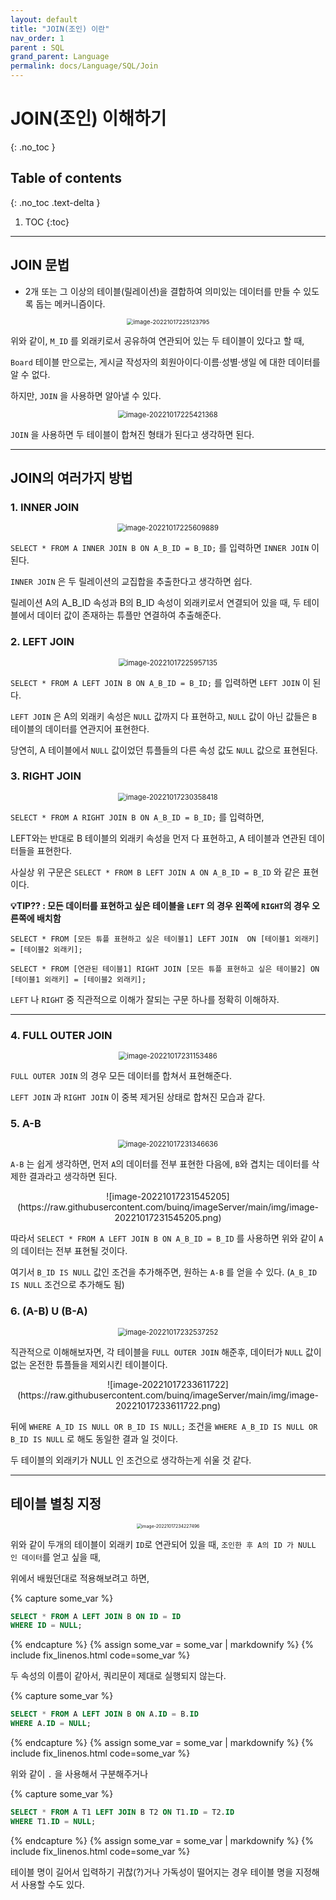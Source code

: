 ```yaml
---
layout: default
title: "JOIN(조인) 이란"
nav_order: 1
parent : SQL
grand_parent: Language
permalink: docs/Language/SQL/Join
---
```


#  JOIN(조인) 이해하기
{: .no_toc }

## Table of contents
{: .no_toc .text-delta }

1. TOC
   {:toc}

---



## JOIN 문법



- 2개 또는 그 이상의 테이블(릴레이션)을 결합하여 의미있는 데이터를 만들 수 있도록 돕는 메커니즘이다.


<p align="center">
<img src="https://raw.githubusercontent.com/buinq/imageServer/main/img/image-20221017225123795.png" alt="image-20221017225123795" style="zoom: 67%;"  />
</p>

위와 같이, `M_ID` 를 외래키로서 공유하여 연관되어 있는 두 테이블이 있다고 할 때,



`Board` 테이블 만으로는, 게시글 작성자의 회원아이디·이름·성별·생일 에 대한 데이터를 알 수 없다.



하지만, `JOIN` 을 사용하면 알아낼 수 있다.


<p align="center">
<img src="https://raw.githubusercontent.com/buinq/imageServer/main/img/image-20221017225421368.png" alt="image-20221017225421368" style="zoom: 80%;" />
</p>


`JOIN` 을 사용하면 두 테이블이 합쳐진 형태가 된다고 생각하면 된다.



---



## JOIN의 여러가지 방법



### 1. INNER JOIN


<p align="center">
<img src="https://raw.githubusercontent.com/buinq/imageServer/main/img/image-20221017225609889.png" alt="image-20221017225609889" style="zoom:80%;" />
</p>

`SELECT * FROM A INNER JOIN B ON A_B_ID = B_ID;` 를 입력하면 `INNER JOIN` 이 된다.

`INNER JOIN` 은 두 릴레이션의 교집합을 추출한다고 생각하면 쉽다.

릴레이션 A의 A_B_ID 속성과 B의 B_ID 속성이 외래키로서 연결되어 있을 때, 두 테이블에서 데이터 값이 존재하는 튜플만 연결하여 추출해준다.



### 2. LEFT JOIN

<p align="center">
<img src="https://raw.githubusercontent.com/buinq/imageServer/main/img/image-20221017225957135.png" alt="image-20221017225957135" style="zoom:80%;" />
</p>


`SELECT * FROM A LEFT JOIN B ON A_B_ID = B_ID;` 를 입력하면 `LEFT JOIN` 이 된다.



`LEFT JOIN` 은 A의 외래키 속성은 `NULL` 값까지 다 표현하고, `NULL` 값이 아닌 값들은 `B` 테이블의 데이터를 연관지어 표현한다.



당연히, A 테이블에서 `NULL` 값이었던 튜플들의 다른 속성 값도 `NULL` 값으로 표현된다.



### 3. RIGHT JOIN

<p align="center">
<img src="https://raw.githubusercontent.com/buinq/imageServer/main/img/image-20221017230358418.png" alt="image-20221017230358418" style="zoom:80%;" />
</p>

`SELECT * FROM A RIGHT JOIN B ON A_B_ID = B_ID;` 를 입력하면, 



LEFT와는 반대로 B 테이블의 외래키 속성을 먼저 다 표현하고, A 테이블과 연관된 데이터들을 표현한다.



사실상 위 구문은 `SELECT * FROM B LEFT JOIN A ON A_B_ID = B_ID` 와 같은 표현이다.



**💡TIP?? : 모든 데이터를 표현하고 싶은 테이블을 `LEFT` 의 경우 왼쪽에 `RIGHT`의 경우 오른쪽에 배치함**

`SELECT * FROM [모든 튜플 표현하고 싶은 테이블1] LEFT JOIN  ON [테이블1 외래키] = [테이블2 외래키];`

`SELECT * FROM [연관된 테이블1] RIGHT JOIN [모든 튜플 표현하고 싶은 테이블2] ON [테이블1 외래키] = [테이블2 외래키];`



`LEFT` 나 `RIGHT` 중 직관적으로 이해가 잘되는 구문 하나를 정확히 이해하자.



---



### 4. FULL OUTER JOIN

<p align="center">
<img src="https://raw.githubusercontent.com/buinq/imageServer/main/img/image-20221017231153486.png" alt="image-20221017231153486" style="zoom:80%;" />
</p>

`FULL OUTER JOIN` 의 경우 모든 데이터를 합쳐서 표현해준다. 



`LEFT JOIN` 과 `RIGHT JOIN` 이 중복 제거된 상태로 합쳐진 모습과 같다.



### 5. A-B

<p align="center">
<img src="https://raw.githubusercontent.com/buinq/imageServer/main/img/image-20221017231346636.png" alt="image-20221017231346636" style="zoom:80%;" />
</p>

`A-B` 는 쉽게 생각하면, 먼저 `A`의 데이터를 전부 표현한 다음에, `B`와 겹치는 데이터를 삭제한 결과라고 생각하면 된다.

<p align="center">
![image-20221017231545205](https://raw.githubusercontent.com/buinq/imageServer/main/img/image-20221017231545205.png)
</p>

따라서 `SELECT * FROM A LEFT JOIN B ON A_B_ID = B_ID` 를 사용하면 위와 같이 `A`의 데이터는 전부 표현될 것이다.



여기서 `B_ID IS NULL` 값인 조건을 추가해주면, 원하는 `A-B` 를 얻을 수 있다. (`A_B_ID IS NULL` 조건으로 추가해도 됨)



### 6. (A-B) U (B-A)

<p align="center">
<img src="https://raw.githubusercontent.com/buinq/imageServer/main/img/image-20221017232537252.png" alt="image-20221017232537252" style="zoom:80%;" />
</p>

직관적으로 이해해보자면, 각 테이블을 `FULL OUTER JOIN` 해준후, 데이터가 `NULL` 값이 없는 온전한 튜플들을 제외시킨 테이블이다.

<p align="center">
![image-20221017233611722](https://raw.githubusercontent.com/buinq/imageServer/main/img/image-20221017233611722.png)
</p>

뒤에 `WHERE A_ID IS NULL OR B_ID IS NULL;` 조건을 `WHERE A_B_ID IS NULL OR B_ID IS NULL` 로 해도 동일한 결과 일 것이다.



두 테이블의 외래키가 NULL 인 조건으로 생각하는게 쉬울 것 같다.



---



## 테이블 별칭 지정


<p align="center">
<img src="https://raw.githubusercontent.com/buinq/imageServer/main/img/image-20221017234227496.png" alt="image-20221017234227496" style="zoom: 50%;" />
</p>


위와 같이 두개의 테이블이 외래키 `ID`로 연관되어 있을 때, `조인한 후 A의 ID 가 NULL 인 데이터`를 얻고 싶을 때,



위에서 배웠던대로 적용해보려고 하면,

{% capture some_var %}
```SQL
SELECT * FROM A LEFT JOIN B ON ID = ID
WHERE ID = NULL;
```
{% endcapture %}
{% assign some_var = some_var | markdownify %}
{% include fix_linenos.html code=some_var %}

두 속성의 이름이 같아서, 쿼리문이 제대로 실행되지 않는다. 

{% capture some_var %}
```SQL
SELECT * FROM A LEFT JOIN B ON A.ID = B.ID
WHERE A.ID = NULL;
```
{% endcapture %}
{% assign some_var = some_var | markdownify %}
{% include fix_linenos.html code=some_var %}


위와 같이 `.` 을 사용해서 구분해주거나


{% capture some_var %}
```SQL
SELECT * FROM A T1 LEFT JOIN B T2 ON T1.ID = T2.ID
WHERE T1.ID = NULL;
```
{% endcapture %}
{% assign some_var = some_var | markdownify %}
{% include fix_linenos.html code=some_var %}


테이블 명이 길어서 입력하기 귀찮(?)거나 가독성이 떨어지는 경우 테이블 명을 지정해서 사용할 수도 있다.




